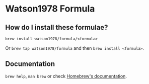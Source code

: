 # Watson1978 Formula

## How do I install these formulae?

`brew install watson1978/formula/<formula>`

Or `brew tap watson1978/formula` and then `brew install <formula>`.

## Documentation

`brew help`, `man brew` or check [Homebrew's documentation](https://docs.brew.sh).
